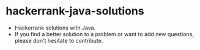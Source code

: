 # hackerrank-java-solutions
- Hackerrank solutions with Java.
- If you find a better solution to a problem or want to add new questions, please don't hesitate to contribute.
